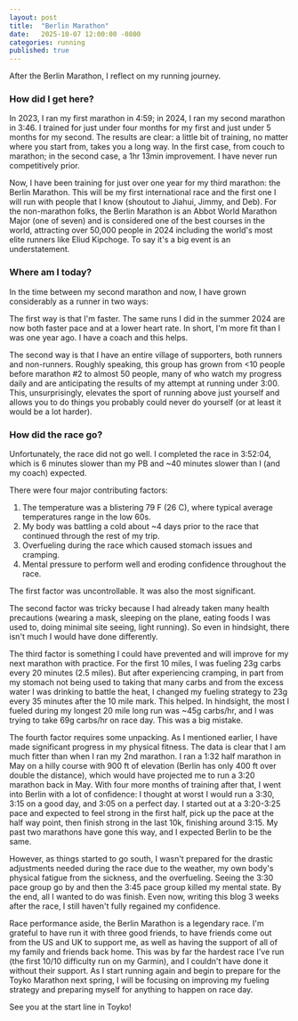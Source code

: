 ```yaml
---
layout: post
title:  "Berlin Marathon"
date:   2025-10-07 12:00:00 -0800
categories: running
published: true
---
```

After the Berlin Marathon, I reflect on my running journey.

### How did I get here? 

In 2023, I ran my first marathon in 4:59; in 2024, I ran my second marathon in 3:46.  I trained for just under four months for my first and just under 5 months for my second. The results are clear: a little bit of training, no matter where you start from, takes you a long way. In the first case, from couch to marathon; in the second case, a 1hr 13min improvement. I have never run competitively prior.

Now, I have been training for just over one year for my third marathon: the Berlin Marathon. This will be my first international race and the first one I will run with people that I know (shoutout to Jiahui, Jimmy, and Deb). For the non-marathon folks, the Berlin Marathon is an Abbot World Marathon Major (one of seven) and is considered one of the best courses in the world, attracting over 50,000 people in 2024 including the world's most elite runners like Eliud Kipchoge. To say it's a big event is an understatement. 


### Where am I today?

In the time between my second marathon and now, I have grown considerably as a runner in two ways: 

The first way is that I'm faster. The same runs I did in the summer 2024 are now both faster pace and at a lower heart rate. In short, I'm more fit than I was one year ago. I have a coach and this helps. 

The second way is that I have an entire village of supporters, both runners and non-runners. Roughly speaking, this group has grown from <10 people before marathon #2 to almost 50 people, many of who watch my progress daily and are anticipating the results of my attempt at running under 3:00. This, unsurprisingly, elevates the sport of running above just yourself and allows you to do things you probably could never do yourself (or at least it would be a lot harder).

### How did the race go? 
Unfortunately, the race did not go well. I completed the race in 3:52:04, which is 6 minutes slower than my PB and ~40 minutes slower than I (and my coach) expected. 

There were four major contributing factors: 
1. The temperature was a blistering 79 F (26 C), where typical average temperatures range in the low 60s. 
2. My body was battling a cold about ~4 days prior to the race that continued through the rest of my trip. 
3. Overfueling during the race which caused stomach issues and cramping. 
4. Mental pressure to perform well and eroding confidence throughout the race. 

The first factor was uncontrollable. It was also the most significant. 

The second factor was tricky because I had already taken many health precautions (wearing a mask, sleeping on the plane, eating foods I was used to, doing minimal site seeing, light running). So even in hindsight, there isn't much I would have done differently. 

The third factor is something I could have prevented and will improve for my next marathon with practice. For the first 10 miles, I was fueling 23g carbs every 20 minutes (2.5 miles). But after experiencing cramping, in part from my stomach not being used to taking that many carbs and from the excess water I was drinking to battle the heat, I changed my fueling strategy to 23g every 35 minutes after the 10 mile mark. This helped. In hindsight, the most I fueled during my longest 20 mile long run was ~45g carbs/hr, and I was trying to take 69g carbs/hr on race day. This was a big mistake. 

The fourth factor requires some unpacking. As I mentioned earlier, I have made significant progress in my physical fitness. The data is clear that I am much fitter than when I ran my 2nd marathon. I ran a 1:32 half marathon in May on a hilly course with 900 ft of elevation (Berlin has only 400 ft over double the distance), which would have projected me to run a 3:20 marathon back in May. With four more months of training after that, I went into Berlin with a lot of confidence: I thought at worst I would run a 3:30, 3:15 on a good day, and 3:05 on a perfect day. I started out at a 3:20-3:25 pace and expected to feel strong in the first half, pick up the pace at the half way point, then finish strong in the last 10k, finishing around 3:15. My past two marathons have gone this way, and I expected Berlin to be the same. 

However, as things started to go south, I wasn't prepared for the drastic adjustments needed during the race due to the weather, my own body's physical fatigue from the sickness, and the overfueling. Seeing the 3:30 pace group go by and then the 3:45 pace group killed my mental state. By the end, all I wanted to do was finish. Even now, writing this blog 3 weeks after the race, I still haven't fully regained my confidence. 

Race performance aside, the Berlin Marathon is a legendary race. I'm grateful to have run it with three good friends, to have friends come out from the US and UK to support me, as well as having the support of all of my family and friends back home. This was by far the hardest race I've run (the first 10/10 difficulty run on my Garmin), and I couldn't have done it without their support. As I start running again and begin to prepare for the Toyko Marathon next spring, I will be focusing on improving my fueling strategy and preparing myself for anything to happen on race day. 

See you at the start line in Toyko!




